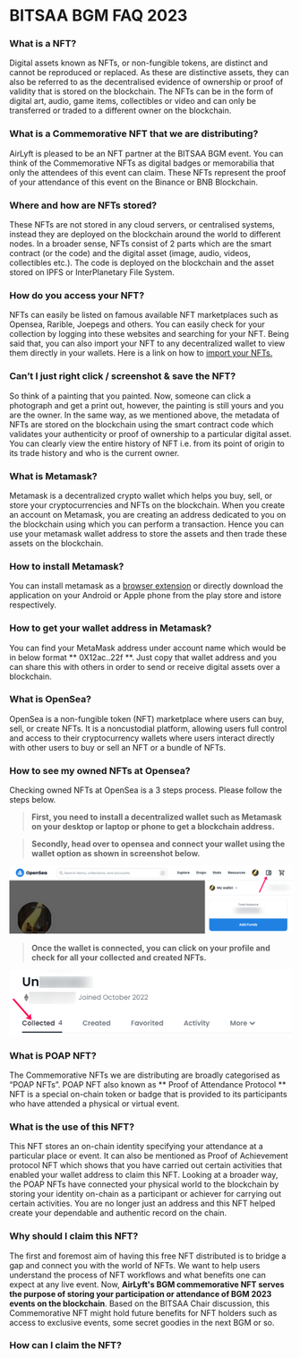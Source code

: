 # BITSAA BGM FAQ 2023

### What is a NFT?

Digital assets known as NFTs, or non-fungible tokens, are distinct and cannot be reproduced or replaced. As these are distinctive assets, they can also be referred to as the decentralised evidence of ownership or proof of validity that is stored on the blockchain. The NFTs can be in the form of digital art, audio, game items, collectibles or video and can only be transferred or traded to a different owner on the blockchain. 


### What is a Commemorative NFT that we are distributing?

AirLyft is pleased to be an NFT partner at the BITSAA BGM event. You can think of the Commemorative NFTs as digital badges or memorabilia that only the attendees of this event can claim. These NFTs represent the proof of your attendance of this event on the Binance or BNB Blockchain.
 
### Where and how are NFTs stored?

These NFTs are not stored in any cloud servers, or centralised systems, instead they are deployed on the blockchain around the world to different nodes. In a broader sense, NFTs consist of 2 parts which are the smart contract (or the code) and the digital asset (image, audio, videos, collectibles etc.). The code is deployed on the blockchain and the asset stored on IPFS or InterPlanetary File System.

### How do you access your NFT?

NFTs can easily be listed on famous available NFT marketplaces such as Opensea, Rarible, Joepegs and others. You can easily check for your collection by logging into these websites and searching for your NFT. Being said that, you can also import your NFT to any decentralized wallet to view them directly in your wallets. Here is a link on how to [import your NFTs.](https://intercom.help/swappable/en/articles/5603343-how-do-i-see-an-nft-in-my-metamask-wallet)


### Can’t I just right click / screenshot & save the NFT? 

So think of a painting that you painted. Now, someone can click a photograph and get a print out, however, the painting is still yours and you are the owner. In the same way, as we mentioned above, the metadata of NFTs are stored on the blockchain using the smart contract code which validates your authenticity or proof of ownership to a particular digital asset. You can clearly view the entire history of NFT i.e. from its point of origin to its trade history and who is the current owner. 

### What is Metamask?
	
Metamask is a decentralized crypto wallet which helps you buy, sell, or store your cryptocurrencies and NFTs on the blockchain. When you create an account on Metamask, you are creating an address dedicated to you on the blockchain using which you can perform a transaction. Hence you can use your metamask wallet address to store the assets and then trade these assets on the blockchain. 

### How to install Metamask?

You can install metamask as a [browser extension](https://chrome.google.com/webstore/detail/metamask/nkbihfbeogaeaoehlefnkodbefgpgknn?hl=en) or directly download the application on your Android or Apple phone from the play store and istore respectively.


### How to get your wallet address in Metamask?

You can find your MetaMask address under account name which would be in below format ** 0X12ac..22f **. Just copy that wallet address and you can share this with others in order to send or receive digital assets over a blockchain.

### What is OpenSea?

OpenSea is a non-fungible token (NFT) marketplace where users can buy, sell, or create NFTs. It is a noncustodial platform, allowing users full control and access to their cryptocurrency wallets where users interact directly with other users to buy or sell an NFT or a bundle of NFTs.

### How to see my owned NFTs at Opensea?

Checking owned NFTs at OpenSea is a 3 steps process. Please follow the steps below.

> **First, you need to install a decentralized wallet such as Metamask on your desktop or laptop or phone to get a blockchain address.** <br/>

>**Secondly, head over to opensea and connect your wallet using the wallet option as shown in screenshot below.** <br/>

![](../images/OpenseaWalletConnect.png)

>**Once the wallet is connected, you can click on your profile and check for all your collected and created NFTs.**

![](../images/OpenseaCollected.png)

### What is POAP NFT?

The Commemorative NFTs we are distributing are broadly categorised as “POAP NFTs”. POAP NFT also known as ** Proof of Attendance Protocol ** NFT is a special on-chain token or badge that is provided to its participants who have attended a physical or virtual event.

### What is the use of this NFT?

This NFT stores an on-chain identity specifying your attendance at a particular place or event. It can also be mentioned as Proof of Achievement protocol NFT which shows that you have carried out certain activities that enabled your wallet address to claim this NFT. Looking at a broader way, the POAP NFTs have connected your physical world to the blockchain by storing your identity on-chain as a participant or achiever for carrying out certain activities. You are no longer just an address and this NFT helped create your dependable and authentic record on the chain.

### Why should I claim this NFT?

The first and foremost aim of having this free NFT distributed is to bridge a gap and connect you with the world of NFTs. We want to help users understand the process of NFT workflows and what benefits one can expect at any live event. Now, **AirLyft's BGM commemorative NFT serves the purpose of storing your participation or attendance of BGM 2023 events on the blockchain**. Based on the BITSAA Chair discussion, this Commemorative NFT might hold future benefits for NFT holders such as access to exclusive events, some secret goodies in the next BGM or so.

### How can I claim the NFT?

